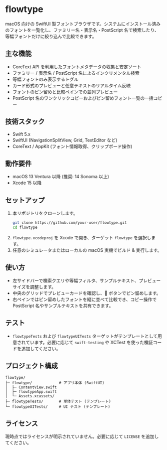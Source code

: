 # flowtype

macOS 向けの SwiftUI 製フォントブラウザです。システムにインストール済みのフォントを一覧化し、ファミリー名・表示名・PostScript 名で検索したり、等幅フォントだけに絞り込んで比較できます。

## 主な機能
- CoreText API を利用したフォントメタデータの収集と安定ソート
- ファミリー / 表示名 / PostScript 名によるインクリメンタル検索
- 等幅フォントのみ表示するトグル
- カード形式のプレビューと任意テキストのリアルタイム反映
- フォントのピン留めと比較ペインでの並列プレビュー
- PostScript 名のワンクリックコピーおよびピン留めフォント一覧の一括コピー

## 技術スタック
- Swift 5.x
- SwiftUI (NavigationSplitView, Grid, TextEditor など)
- CoreText / AppKit (フォント情報取得、クリップボード操作)

## 動作要件
- macOS 13 Ventura 以降 (推奨: 14 Sonoma 以上)
- Xcode 15 以降

## セットアップ
1. 本リポジトリをクローンします。
   ```bash
   git clone https://github.com/your-user/flowtype.git
   cd flowtype
   ```
2. `flowtype.xcodeproj` を Xcode で開き、ターゲット `flowtype` を選択します。
3. 任意のシミュレータまたはローカルの macOS 実機でビルド & 実行します。

## 使い方
- 左サイドバーで検索クエリや等幅フィルタ、サンプルテキスト、プレビューサイズを調整します。
- 中央のグリッドでプレビューカードを確認し、📌 ボタンでピン留めします。
- 右ペインではピン留めしたフォントを縦に並べて比較でき、コピー操作で PostScript 名やサンプルテキストを共有できます。

## テスト
- `flowtypeTests` および `flowtypeUITests` ターゲットがテンプレートとして用意されています。必要に応じて `swift-testing` や XCTest を使った検証コードを追加してください。

## プロジェクト構成
```
flowtype/
├─ flowtype/            # アプリ本体 (SwiftUI)
│  ├─ ContentView.swift
│  ├─ flowtypeApp.swift
│  └─ Assets.xcassets/
├─ flowtypeTests/       # 単体テスト (テンプレート)
└─ flowtypeUITests/     # UI テスト (テンプレート)
```

## ライセンス
現時点ではライセンスが明示されていません。必要に応じて `LICENSE` を追加してください。



